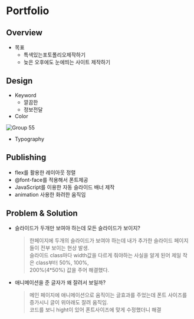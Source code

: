 # Portfolio
## Overview

- 목표
	 - 특색있는포토폴리오제작하기
	 - 늦은 오후에도 눈에띄는 사이트 제작하기
## Design
- Keyword
	- 깔끔한
	- 정보전달
- Color
  
![Group 55](https://github.com/hyunk07/Portfolio/assets/127369525/c79d97d8-b602-428c-8166-5d85fc8812c5)

- Typography
## Publishing
- flex를 활용한 레이아웃 정렬
-  @font-face를 적용해서 폰트제공
- JavaScript를 이용한 자동 슬라이드 배너 제작
-  animation 사용한 화려한 움직임
## Problem & Solution
- 슬라이드가 두개만 보여야 하는데 모든 슬라이드가 보이지?
	> 한페이지에 두개의 슬라이드가 보여야 하는데 내가 추가한 슬라이드 페이지들이 전부 보이는 현상 발생.  
슬라이드 class마다 width값을 다르게 줘야하는 사실을 알게 된어 제일 작은 class부터 50%, 100%,  
200%(4*50%) 값을 주어 해결했다. 
- 애니메이션을 준 글자가 왜 잘려서 보일까?
	> 메인 페이지에 애니메이션으로 움직이는 글효과를 주었는데 폰트 사이즈를 증가시니 글이 위아래도 잘려 움직임.  
코드를 보니 hight이 있어 폰트사이즈에 맞게 수정했더니 해결
 
